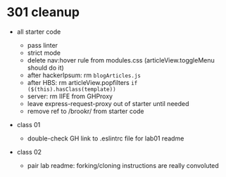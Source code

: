 # 301 cleanup

- all starter code
  - pass linter
  - strict mode
  - delete nav:hover rule from modules.css (articleView.toggleMenu should do it)
  - after hackerIpsum: rm `blogArticles.js`
  - after HBS: rm articleView.popfilters `if ($(this).hasClass(template))`
  - server: rm IIFE from GHProxy
  - leave express-request-proxy out of starter until needed
  - remove ref to /brookr/ from starter code

- class 01
  - double-check GH link to .eslintrc file for lab01 readme

- class 02
  - pair lab readme: forking/cloning instructions are really convoluted
